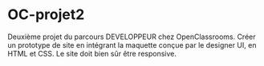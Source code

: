 # OC-projet2

Deuxième projet du parcours DEVELOPPEUR chez OpenClassrooms.
Créer un prototype de site en intégrant la maquette conçue par le designer UI, en HTML et CSS. Le site doit bien sûr être responsive.
